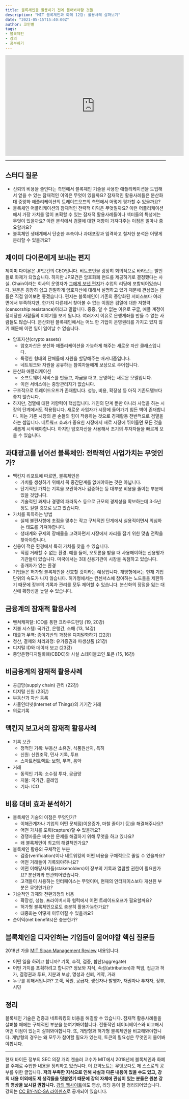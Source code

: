 ```yaml
---
title: 블록체인을 활용하기 전에 물어봐야할 것들
description: "MIT 블록체인과 화폐 12강: 활용사례 살펴보기"
date: "2021-05-15T15:40:00Z"
author: 코인별
tags: 
- 블록체인
- 강의
- 공부하기
---
```


<iframe width="560" height="315" src="https://www.youtube.com/embed/ObGYNQLG3us" title="YouTube video player" frameborder="0" allow="accelerometer; autoplay; clipboard-write; encrypted-media; gyroscope; picture-in-picture" allowfullscreen></iframe>

---

## 스터디 질문
- 신뢰의 비용을 줄인다는 측면에서 블록체인 기술을 사용한 애플리케이션을 도입해서 얻을 수 있는 잠재적인 이익은 무엇이 있을까요? 잠재적인 활용사례들은 분산화 대 중앙화 애플리케이션의 트레이드오프의 측면에서 어떻게 평가할 수 있을까요?
- 블록체인 어플리케이션의 잠재적인 전략적 이익은 무엇일까요? 이런 어플리케이션에서 가장 가치를 많이 포획할 수 있는 잠재적 활용사례들이나 섹터들의 특성에는 무엇이 있을까요? 이런 분석에서 검열에 대한 저항이 가져다주는 이점은 얼마나 중요할까요?
- 블록체인 생태계에서 단순한 추측이나 과대포장과 엄격하고 철저한 분석은 어떻게 분리할 수 있을까요?

## 제이미 다이몬에게 보내는 편지
제이미 다이몬은 JP모건의 CEO입니다. 비트코인을 굉장히 회의적으로 바라보는 발언들로 화제가 되었습니다. 하지만 JP모건은 암호화폐 펀드를 제공하기로 결정했다는 사실. Chain이라는 회사의 운영자가 [그에게 보낸 편지](http://www.ceresaig.com/wp-content/uploads/2017/11/A-Letter-to-JP-Morgan-Jamie-Dimon-%E2%80%93-Block-Chain-Crypto-FX.pdf)가 수업의 리딩에 포함되어있습니다. 원문은 굉장히 쉽고 친절하게 암호자산에 대해서 설명하고 있기 때문에 관심있는 분들은 직접 읽어보면 좋겠습니다. 편지는 블록체인이 기존의 중앙화된 서비스보다 여러 면에서 부족하지만, 한가지 다른데서 찾아볼 수 없는 이점은 검열에 대한 저항력(censorship resistance)이라고 말합니다. 종종, 알 수 없는 이유로 구글, 애플 계정이 정지당한 사람들의 이야기를 보게 됩니다. 여러가지 이유로 은행계좌를 만들 수 없는 사람들도 많습니다. 분산화된 블록체인에서는 어느 한 기업이 운영권리를 가지고 있지 않기 때문에 이런 일이 일어날 수 없습니다.

- 암호자산(crypto assets)
  - 암호자산은 분산화 애플리케이션을 가능하게 해주는 새로운 자산 클래스입니다.
  - 특정한 형태의 단체들에 자원을 할당해주는 매커니즘입니다.
  - 네트워크와 자원을 공유하는 참여자들에게 보상으로 주어집니다.
- 분산화 애플리케이션
  - 소프트웨어 서비스를 만들고, 자금을 대고, 운영하는 새로운 모델입니다.
  - 이런 서비스에는 중앙관리자가 없습니다.
- 구조적으로 트레이드오프가 존재합니다. 성능, 비용, 확장성 등 아직 기존모델보다 좋지 않습니다.
- 하지만, 검열에 대한 저항력이 핵심입니다. 개인의 단계 뿐만 아니라 사업을 하는 시장의 단계에서도 적용됩니다. 새로운 사업자가 시장에 들어가기 힘든 벽이 존재합니다. 이는 기존 시장의 큰 손들의 힘이 작용하는 것으로 경제활동 전반적으로 검열을 하는 셈입니다. 네트워크 효과가 중요한 시장에서 새로 시장에 뛰어들면 모든 것을 새롭게 시작해야합니다. 하지만 암호자산을 사용해서 초기의 투자자들을 빠르게 모을 수 있습니다.

## 과대광고를 넘어선 블록체인: 전략적인 사업가치는 무엇인가?
- 맥킨지 리포트에 따르면, 블록체인은
  - 가치를 생성하기 위해서 꼭 중간단계를 없애야하는 것은 아닙니다.
  - 단기적인 가치는 기록을 보관하거나 검증하는 등 대부분 비용을 줄이는 부분에 있을 것입니다.
  - 기술적인 과제나 경쟁의 패러독스 등으로 규모의 경제성을 확보하는데 3-5년 정도 걸릴 것으로 보고 있습니다.
- 가치를 획득하는 방법
  - 실제 불편사항에 초점을 맞추는 작고 구체적인 단계에서 실용적이면서 의심하는 태도를 가져야합니다.
  - 생태계와 규제의 장애물을 고려하면서 시장에서 자리를 잡기 위한 맞춤 전략을 찾아야합니다.
- 신용이 적은 환경에서 특히 가치를 찾을 수 있습니다. 
  - 직접 거래할 수 없는 환경. 예를 들어, 오토론을 받을 때 사용해야하는 신용평가기관들이 있습니다. 미국에서는 3대 신용기관이 시장을 독점하고 있습니다.
  - 중개자가 없는 환경
- 기업들은 허가형 블록체인을 선호할 것이라는 예상입니다. 개방형에서는 현재 기업단위의 속도가 나지 않습니다. 허가형에서는 컨센서스에 참여하는 노드들을 제한하기 때문에 장부의 기록과 관리를 모두 제어할 수 있습니다. 분산화의 장점을 잃는 대신에 확장성을 높일 수 있습니다.

## 금융계의 잠재적 활용사례
- 벤쳐캐피탈: ICO를 통한 크라우드펀딩 (19, 20강)
- 지불 시스템: 국가간, 은행간, 소매 (13, 14강)
- 대출과 무역: 종이기반의 과정을 디지털화하기 (22강)
- 청산, 결제와 처리과정: 유가증권과 파생상품 (21강)
- 디지털 ID와 데이터 보고 (23강)
- 중앙은행디지털화폐(CBDC)와 사설 스테이블코인 토큰 (15, 16강)

## 비금융계의 잠재적 활용사례
- 공급망(supply chain) 관리 (22강)
- 디지털 신원 (23강)
- 부동산과 자산 등록
- 사물인터넷(Internet of Things)의 기기간 거래
- 의료기록

## 맥킨지 보고서의 잠재적 활용사례
- 기록 보관
  - 정적인 기록: 부동산 소유권, 식품원산지, 특허
  - 신원: 신원조작, 민사 기록, 투표
  - 스마트컨트렉트: 보험, 무역, 음악
- 거래
  - 동적인 기록: 소수점 투자, 공급망
  - 지불: 국가간, 클레임
  - 기타: ICO

## 비용 대비 효과 분석하기
- 블록체인 기술의 이점은 무엇인가?
  - 이해관계자나 기업의 어떤 문제점(이윤증가, 마찰 줄이기 등)을 해결해주나요?
  - 어떤 가치를 포획(capture)할 수 있을까요?
  - 경쟁자들은 비슷한 문제를 해결하기 위해 무엇을 하고 있나요?
  - 왜 블록체인이 최고의 해결책인가요?
- 블록체인 활용의 구체적인 부분
  - 검증(verification)이나 네트워킹의 어떤 비용을 구체적으로 줄일 수 있을까요?
  - 어떤 거래들이 기록되야하나요? 
  - 어떤 이해당사자들(stakeholders)이 장부의 기록과 열람할 권한이 필요한가요? 분산화와 연관되어있습니다.
  - 고객들이 사용하는 인터페이스는 무엇이며, 현재의 인터페이스보다 개선된 부분은 무엇인가요?
- 기술적인 과제와 전환과정의 비용
  - 확장성, 성능, 프라이버시와 협력에서 어떤 트레이드오프가 필요할까요?
  - 허가형 블록체인으로도 충분히 활용가능한가요?
  - 대중화는 어떻게 이루어질 수 있을까요?
- 순이익(net benefits)은 충분한가?

## 블록체인을 디자인하는 기업들이 물어야할 핵심 질문들
2018년 가을 [MIT Sloan Management Review](https://sloanreview.mit.edu/article/what-problems-will-you-solve-with-blockchain/) 내용입니다.

- 어떤 일을 하려고 합니까? 기록, 추적, 검증, 합산(aggregate)
- 어떤 가치를 포획하려고 합니까? 정보와 지식, 속성(attribution)과 책임, 접근과 허가, 결정권과 투표, 지분과 보상, 명성과 신뢰, 계약, 거래
- 누구를 위해서입니까? 고객, 직원, 공급자, 생산자나 발행자, 채권자나 투자자, 정부, 시민

## 정리
블록체인 기술은 검증과 네트워킹의 비용을 해결할 수 있습니다. 잠재적 활용사례들을 살펴볼 때에는 구체적인 부분을 눈여겨봐야합니다. 전통적인 데이터베이스와 비교해서 어떤 이점이 있는지 살펴봐야합니다. 또, 개방형과 허가형 블록체인을 비교해봐야합니다. 개방형의 경우는 왜 모두가 참여할 필요가 있는지, 토큰의 필요성은 무엇인지 물어봐야합니다.

---
현재 바이든 정부의 SEC 의장 개리 겐슬러 교수가 MIT에서 2018년에 블록체인과 화폐를 주제로 수업한 내용을 정리하고 있습니다. 이 요약노트는 무엇보다도 제 스스로의 공부를 위한 글입니다. **저의 부족한 지식으로 인해 사실과 다른 내용이 있을 수도 있고, 강의 내용 이외에도 제 생각들을 덧붙였기 때문에 강의 자체에 관심이 있는 분들은 원본 강의 영상을 보시길 권합니다.** [강의 웹사이트](https://ocw.mit.edu/courses/sloan-school-of-management/15-s12-blockchain-and-money-fall-2018/video-lectures/)에도 영상, 리딩 등이 잘 정리되어있습니다. 강의는 [CC BY-NC-SA 라이센스](https://creativecommons.org/licenses/by-nc-sa/4.0/)로 공개되어 있습니다.